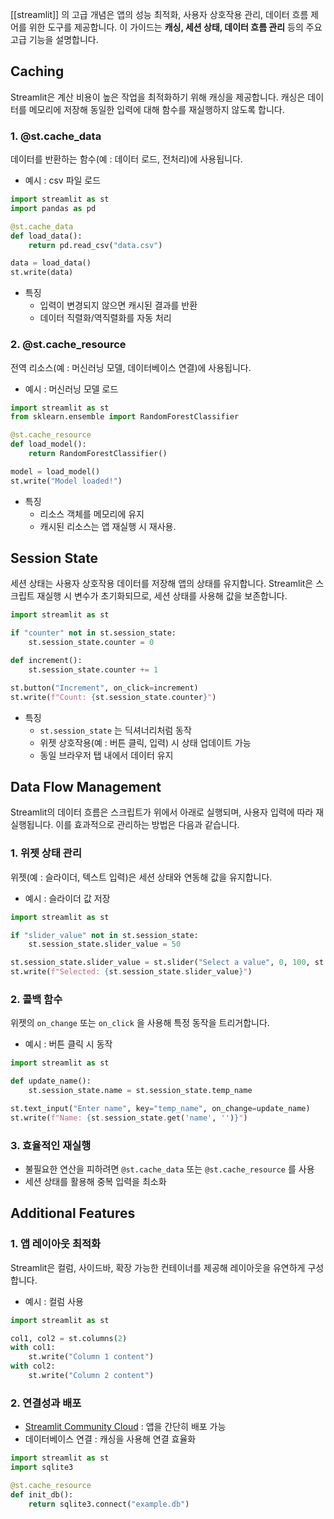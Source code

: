 
[[streamlit]] 의 고급 개념은 앱의 성능 최적화, 사용자 상호작용 관리, 데이터 흐름 제어를 위한 도구를 제공합니다. 이 가이드는 **캐싱, 세션 상태, 데이터 흐름 관리** 등의 주요 고급 기능을 설명합니다.

## Caching

Streamlit은 계산 비용이 높은 작업을 최적화하기 위해 캐싱을 제공합니다. 캐싱은 데이터를 메모리에 저장해 동일한 입력에 대해 함수를 재실행하지 않도록 합니다.

### 1. @st.cache_data

데이터를 반환하는 함수(예 : 데이터 로드, 전처리)에 사용됩니다.

- 예시 : csv 파일 로드

```python
import streamlit as st
import pandas as pd

@st.cache_data
def load_data():
    return pd.read_csv("data.csv")

data = load_data()
st.write(data)
```

- 특징
	- 입력이 변경되지 않으면 캐시된 결과를 반환
	- 데이터 직렬화/역직렬화를 자동 처리

### 2. @st.cache_resource

전역 리소스(예 : 머신러닝 모델, 데이터베이스 연결)에 사용됩니다.

- 예시 : 머신러닝 모델 로드

```python
import streamlit as st
from sklearn.ensemble import RandomForestClassifier

@st.cache_resource
def load_model():
    return RandomForestClassifier()

model = load_model()
st.write("Model loaded!")
```

- 특징
	- 리소스 객체를 메모리에 유지
	- 캐시된 리소스는 앱 재실행 시 재사용.

## Session State

세션 상태는 사용자 상호작용 데이터를 저장해 앱의 상태를 유지합니다. Streamlit은 스크립트 재실행 시 변수가 초기화되므로, 세션 상태를 사용해 값을 보존합니다.

```python
import streamlit as st

if "counter" not in st.session_state:
    st.session_state.counter = 0

def increment():
    st.session_state.counter += 1

st.button("Increment", on_click=increment)
st.write(f"Count: {st.session_state.counter}")
```

- 특징
	- `st.session_state` 는 딕셔너리처럼 동작
	- 위젯 상호작용(예 : 버튼 클릭, 입력) 시 상태 업데이트 가능
	- 동일 브라우저 탭 내에서 데이터 유지

## Data Flow Management

Streamlit의 데이터 흐름은 스크립트가 위에서 아래로 실행되며, 사용자 입력에 따라 재실행됩니다. 이를 효과적으로 관리하는 방법은 다음과 같습니다.

### 1. 위젯 상태 관리

위젯(예 : 슬라이더, 텍스트 입력)은 세션 상태와 연동해 값을 유지합니다.

- 예시 : 슬라이더 값 저장

```python
import streamlit as st

if "slider_value" not in st.session_state:
    st.session_state.slider_value = 50

st.session_state.slider_value = st.slider("Select a value", 0, 100, st.session_state.slider_value)
st.write(f"Selected: {st.session_state.slider_value}")
```

### 2. 콜백 함수

위젯의 `on_change` 또는 `on_click` 을 사용해 특정 동작을 트리거합니다.

- 예시 : 버튼 클릭 시 동작

```python
import streamlit as st

def update_name():
    st.session_state.name = st.session_state.temp_name

st.text_input("Enter name", key="temp_name", on_change=update_name)
st.write(f"Name: {st.session_state.get('name', '')}")
```

### 3. 효율적인 재실행

- 불필요한 연산을 피하려면 `@st.cache_data` 또는 `@st.cache_resource` 를 사용
- 세션 상태를 활용해 중복 입력을 최소화

## Additional Features

### 1. 앱 레이아웃 최적화

Streamlit은 컬럼, 사이드바, 확장 가능한 컨테이너를 제공해 레이아웃을 유연하게 구성합니다.

- 예시 : 컬럼 사용

```python
import streamlit as st

col1, col2 = st.columns(2)
with col1:
    st.write("Column 1 content")
with col2:
    st.write("Column 2 content")
```

### 2. 연결성과 배포

- [Streamlit Community Cloud](https://streamlit.io/cloud) : 앱을 간단히 배포 가능
- 데이터베이스 연결 : 캐싱을 사용해 연결 효율화

```python
import streamlit as st
import sqlite3

@st.cache_resource
def init_db():
    return sqlite3.connect("example.db")
```

